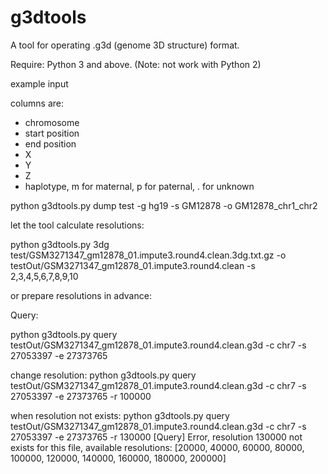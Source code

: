 # g3dtools

A tool for operating .g3d (genome 3D structure) format.

Require: Python 3 and above. (Note: not work with Python 2)

example input

columns are:
* chromosome
* start position
* end position
* X
* Y
* Z
* haplotype, m for maternal, p for paternal, . for unknown


python g3dtools.py dump test -g hg19 -s GM12878 -o GM12878_chr1_chr2

let the tool calculate resolutions:

python g3dtools.py 3dg test/GSM3271347_gm12878_01.impute3.round4.clean.3dg.txt.gz -o testOut/GSM3271347_gm12878_01.impute3.round4.clean -s 2,3,4,5,6,7,8,9,10

or prepare resolutions in advance:


Query:

python g3dtools.py query testOut/GSM3271347_gm12878_01.impute3.round4.clean.g3d -c chr7 -s 27053397 -e 27373765

change resolution:
python g3dtools.py query testOut/GSM3271347_gm12878_01.impute3.round4.clean.g3d -c chr7 -s 27053397 -e 27373765 -r 100000

when resolution not exists:
python g3dtools.py query testOut/GSM3271347_gm12878_01.impute3.round4.clean.g3d -c chr7 -s 27053397 -e 27373765 -r 130000
[Query] Error, resolution 130000 not exists for this file, 
available resolutions: [20000, 40000, 60000, 80000, 100000, 120000, 140000, 160000, 180000, 200000]

